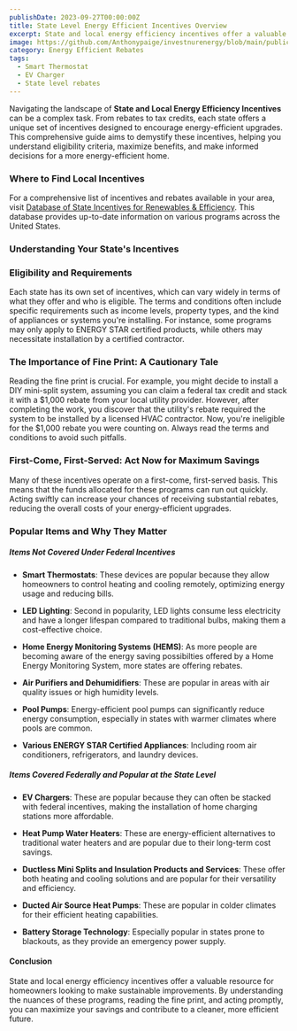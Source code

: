 ```yaml
---
publishDate: 2023-09-27T00:00:00Z
title: State Level Energy Efficient Incentives Overview
excerpt: State and local energy efficiency incentives offer a valuable resource for homeowners looking to make sustainable improvements.
image: https://github.com/Anthonypaige/investnurenergy/blob/main/public/images/cover-art/EER-2-cover-art.png?raw=true
category: Energy Efficient Rebates
tags:
  - Smart Thermostat
  - EV Charger
  - State level rebates
---
```


Navigating the landscape of **State and Local Energy Efficiency Incentives** can be a complex task. From rebates to tax credits, each state offers a unique set of incentives designed to encourage energy-efficient upgrades. This comprehensive guide aims to demystify these incentives, helping you understand eligibility criteria, maximize benefits, and make informed decisions for a more energy-efficient home.

### **Where to Find Local Incentives**

For a comprehensive list of incentives and rebates available in your area, visit [Database of State Incentives for Renewables & Efficiency](DSIRE.org). This database provides up-to-date information on various programs across the United States.

### **Understanding Your State's Incentives**

### **Eligibility and Requirements**

Each state has its own set of incentives, which can vary widely in terms of what they offer and who is eligible. The terms and conditions often include specific requirements such as income levels, property types, and the kind of appliances or systems you're installing. For instance, some programs may only apply to ENERGY STAR certified products, while others may necessitate installation by a certified contractor.

### **The Importance of Fine Print: A Cautionary Tale**

Reading the fine print is crucial. For example, you might decide to install a DIY mini-split system, assuming you can claim a federal tax credit and stack it with a $1,000 rebate from your local utility provider. However, after completing the work, you discover that the utility's rebate required the system to be installed by a licensed HVAC contractor. Now, you're ineligible for the $1,000 rebate you were counting on. Always read the terms and conditions to avoid such pitfalls.

### **First-Come, First-Served: Act Now for Maximum Savings**

Many of these incentives operate on a first-come, first-served basis. This means that the funds allocated for these programs can run out quickly. Acting swiftly can increase your chances of receiving substantial rebates, reducing the overall costs of your energy-efficient upgrades.

### **Popular Items and Why They Matter**

##### **Items Not Covered Under Federal Incentives**

- **Smart Thermostats**: These devices are popular because they allow homeowners to control heating and cooling remotely, optimizing energy usage and reducing bills.

- **LED Lighting**: Second in popularity, LED lights consume less electricity and have a longer lifespan compared to traditional bulbs, making them a cost-effective choice.

- **Home Energy Monitoring Systems (HEMS)**: As more people are becoming aware of the energy saving possibilties offered by a Home Energy Monitoring System, more states are offering rebates.

- **Air Purifiers and Dehumidifiers**: These are popular in areas with air quality issues or high humidity levels.

- **Pool Pumps**: Energy-efficient pool pumps can significantly reduce energy consumption, especially in states with warmer climates where pools are common.

- **Various ENERGY STAR Certified Appliances**: Including room air conditioners, refrigerators, and laundry devices.

##### **Items Covered Federally and Popular at the State Level**

- **EV Chargers**: These are popular because they can often be stacked with federal incentives, making the installation of home charging stations more affordable.

- **Heat Pump Water Heaters**: These are energy-efficient alternatives to traditional water heaters and are popular due to their long-term cost savings.

- **Ductless Mini Splits and Insulation Products and Services**: These offer both heating and cooling solutions and are popular for their versatility and efficiency.

- **Ducted Air Source Heat Pumps**: These are popular in colder climates for their efficient heating capabilities.

- **Battery Storage Technology**: Especially popular in states prone to blackouts, as they provide an emergency power supply.

#### **Conclusion**

State and local energy efficiency incentives offer a valuable resource for homeowners looking to make sustainable improvements. By understanding the nuances of these programs, reading the fine print, and acting promptly, you can maximize your savings and contribute to a cleaner, more efficient future.
